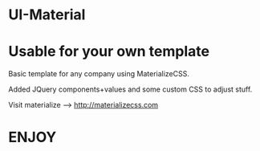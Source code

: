 # UI-Material

# Usable for your own template


Basic template for any company using MaterializeCSS.


Added JQuery components+values and some custom CSS to adjust stuff.


Visit materialize --> http://materializecss.com


# ENJOY
